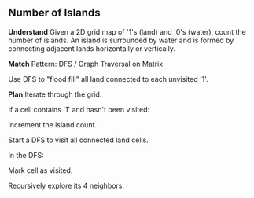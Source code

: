 ##  Number of Islands
**Understand**
Given a 2D grid map of '1's (land) and '0's (water), count the number of islands.
An island is surrounded by water and is formed by connecting adjacent lands horizontally or vertically.

**Match**
Pattern: DFS / Graph Traversal on Matrix

Use DFS to "flood fill" all land connected to each unvisited '1'.

**Plan**
Iterate through the grid.

If a cell contains '1' and hasn't been visited:

Increment the island count.

Start a DFS to visit all connected land cells.

In the DFS:

Mark cell as visited.

Recursively explore its 4 neighbors.


